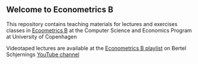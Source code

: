## Welcome to Econometrics B

This repository contains teaching materials for lectures and exercises classes in [Ecoometrics B](https://kurser.ku.dk/course/ndab20006u) at the Computer Science and Economics Program at University of Copenhagen

Videotaped lectures are available at the [Econometrics B playlist](https://www.youtube.com/watch?v=muER_OevcIs&list=PLzkJu0O0lYnEXHTU2jMlunXwmWVsiE_eC) on Bertel Schjernings [YouTube channel](https://www.youtube.com/user/BSchjerning) 
